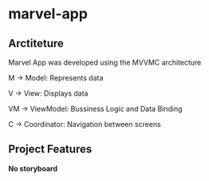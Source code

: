 # marvel-app

## Arctiteture

Marvel App was developed using the MVVMC architecture

<p>M -> Model: Represents data<p>
<p>V -> View: Displays data<p>
<p>VM -> ViewModel: Bussiness Logic and Data Binding<p>
<p>C -> Coordinator: Navigation between screens<p>


## Project Features

**No storyboard**
